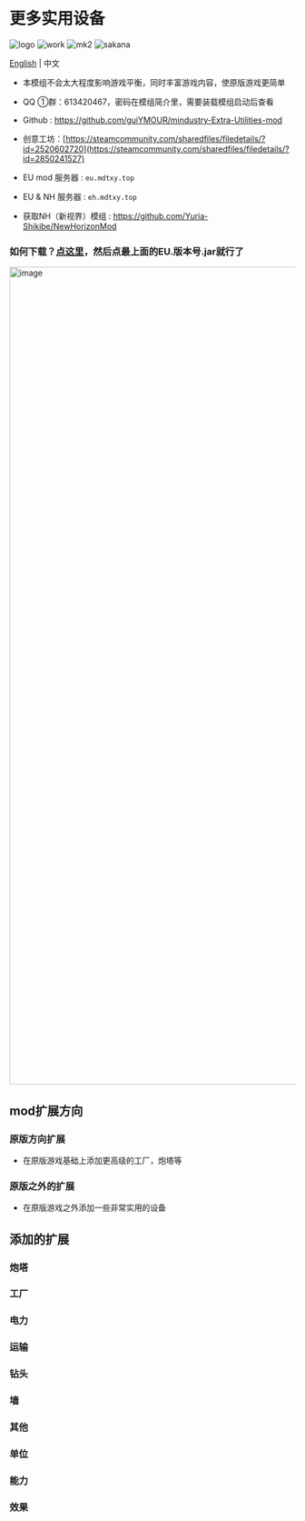 # 更多实用设备

![logo](https://user-images.githubusercontent.com/77377005/230295140-234fab8c-c995-4a13-b4a4-00eb2888e6d3.png)
![work](https://user-images.githubusercontent.com/77377005/231817466-63545b19-6286-4ab4-b151-8bc95ce501f0.gif)
![mk2](https://user-images.githubusercontent.com/77377005/230294594-2f4aec93-a2ba-4857-ab90-26fc20e8420b.gif)
![sakana](https://user-images.githubusercontent.com/77377005/232401751-ea636aab-0129-44fa-a467-447fa2a74003.gif)

[English](README.md) | 中文

- 本模组不会太大程度影响游戏平衡，同时丰富游戏内容，使原版游戏更简单

- QQ ①群：613420467，密码在模组简介里，需要装载模组启动后查看
- Github : https://github.com/guiYMOUR/mindustry-Extra-Utilities-mod
- 创意工坊：[https://steamcommunity.com/sharedfiles/filedetails/?id=2520602720](https://steamcommunity.com/sharedfiles/filedetails/?id=2850241527)

- EU mod 服务器 : `eu.mdtxy.top`
- EU & NH 服务器 : `eh.mdtxy.top`
- 获取NH（新视界）模组 : https://github.com/Yuria-Shikibe/NewHorizonMod

### 如何下载？[点这里](https://github.com/guiYMOUR/mindustry-Extra-Utilities-mod/releases)，然后点最上面的EU.版本号.jar就行了
<img width="1439" alt="image" src="https://user-images.githubusercontent.com/77377005/230292712-f9921489-8b6c-4386-a545-b3f9080e1843.png">


## mod扩展方向

### 原版方向扩展
- 在原版游戏基础上添加更高级的工厂，炮塔等

### 原版之外的扩展
- 在原版游戏之外添加一些非常实用的设备

## 添加的扩展

### 炮塔

### 工厂

### 电力

### 运输

### 钻头

### 墙

### 其他

### 单位

### 能力

### 效果
